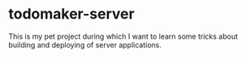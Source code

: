 # todomaker-server

This is my pet project during which I want to learn some tricks about building and deploying of server applications.
